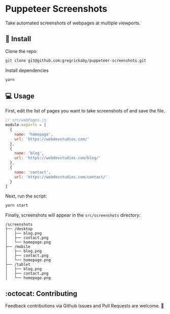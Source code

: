 # Puppeteer Screenshots

Take automated screenshots of webpages at multiple viewports.

## 🔧 Install

Clone the repo:

```bash
git clone git@github.com:gregrickaby/puppeteer-screenshots.git
```

Install dependencies

```bash
yarn
```

## 💻 Usage

First, edit the list of pages you want to take screenshots of and save the file.

```js
// src/webPages.js
module.exports = [
  {
    name: 'homepage',
    url: 'https://webdevstudios.com/'
  },
  {
    name: 'blog',
    url: 'https://webdevstudios.com/blog/'
  },
  {
    name: 'contact',
    url: 'https://webdevstudios.com/contact/'
  }
]
```

Next, run the script:

```bash
yarn start
```

Finally, screenshots will appear in the `src/screenshots` directory:

```text
/screenshots
├── /desktop
│   ├── blog.png
│   ├── contact.png
│   └── homepage.png
├── /mobile
│   ├── blog.png
│   ├── contact.png
│   └── homepage.png
├── /tablet
│   ├── blog.png
│   ├── contact.png
│   └── homepage.png
```

## :octocat: Contributing

Feedback contributions via Github Issues and Pull Requests are welcome. 🍻
